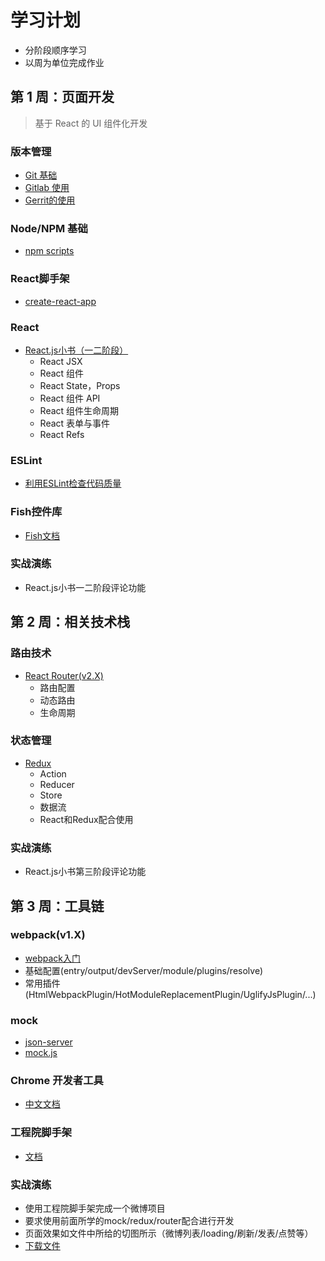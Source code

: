 # 学习计划

- 分阶段顺序学习
- 以周为单位完成作业

## 第 1 周：页面开发

> 基于 React 的 UI 组件化开发

### 版本管理
- [Git 基础](http://www.shouce.ren/api/view/a/7484)
- [Gitlab 使用](https://www.jianshu.com/p/142b3dc8ae15)
- [Gerrit的使用](http://wiki.sdp.nd/index.php?title=Gerrit)

### Node/NPM 基础
- [npm scripts](http://www.ruanyifeng.com/blog/2016/10/npm_scripts.html?utm_source=tuicool&utm_medium=referral)

### React脚手架
- [create-react-app](https://github.com/facebook/create-react-app)

### React
- [React.js小书（一二阶段）](http://huziketang.mangojuice.top/books/react/)
  - React JSX
  - React 组件
  - React State，Props
  - React 组件 API
  - React 组件生命周期
  - React 表单与事件
  - React Refs

### ESLint
- [利用ESLint检查代码质量](http://cnodejs.org/topic/57c68052b4a3bca66bbddbdd)

### Fish控件库
- [Fish文档](http://reference.sdp.nd/fed/share/common/fish.html)

### 实战演练
- React.js小书一二阶段评论功能

## 第 2 周：相关技术栈

### 路由技术
  - [React Router(v2.X)](http://www.uprogrammer.cn/react-router-cn/docs/API.html)
    - 路由配置
    - 动态路由
    - 生命周期

### 状态管理 
  - [Redux](http://www.ruanyifeng.com/blog/2016/09/redux_tutorial_part_one_basic_usages.html)
    - Action
    - Reducer
    - Store
    - 数据流
    - React和Redux配合使用

### 实战演练

- React.js小书第三阶段评论功能

## 第 3 周：工具链

### webpack(v1.X)
- [webpack入门](https://segmentfault.com/a/1190000006178770)
- 基础配置(entry/output/devServer/module/plugins/resolve)
- 常用插件(HtmlWebpackPlugin/HotModuleReplacementPlugin/UglifyJsPlugin/...)

### mock
- [json-server](https://github.com/typicode/json-server)
- [mock.js](http://mockjs.com/)

### Chrome 开发者工具
- [中文文档](http://www.css88.com/doc/chrome-devtools/)

### 工程院脚手架
- [文档](http://reference.sdp.nd/fed/share/common/react-boilerplate/readme.html)

### 实战演练
- 使用工程院脚手架完成一个微博项目
- 要求使用前面所学的mock/redux/router配合进行开发
- 页面效果如文件中所给的切图所示（微博列表/loading/刷新/发表/点赞等）
- [下载文件](https://im-cloud.sdp.101.com/#/sharing/9yWmBkAr)
